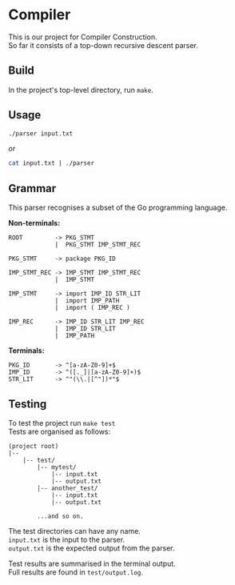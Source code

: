 # Compiler
This is our project for Compiler Construction.  
So far it consists of a top-down recursive descent parser.  

## Build
In the project's top-level directory, run `make`.  
## Usage
``` bash
./parser input.txt
```
_or_

``` bash
cat input.txt | ./parser
```

## Grammar
This parser recognises a subset of the Go programming language.  

**Non-terminals:**  
```
ROOT         -> PKG_STMT
             |  PKG_STMT IMP_STMT_REC

PKG_STMT     -> package PKG_ID

IMP_STMT_REC ->	IMP_STMT IMP_STMT_REC
             |  IMP_STMT

IMP_STMT     -> import IMP_ID STR_LIT
             |  import IMP_PATH
             |  import ( IMP_REC )

IMP_REC      -> IMP_ID STR_LIT IMP_REC
             |  IMP_ID STR_LIT
             |  IMP_PATH
```

**Terminals:**  
```
PKG_ID       ->	^[a-zA-Z0-9]+$
IMP_ID       -> ^([._]|[a-zA-Z0-9]+)$
STR_LIT      -> ^"(\\.|[^"])*"$
```

## Testing
To test the project run `make test`  
Tests are organised as follows:  
```
(project root)
|--
    |-- test/
        |-- mytest/
            |-- input.txt
            |-- output.txt
        |-- another_test/
            |-- input.txt
            |-- output.txt

        ...and so on.
```

The test directories can have any name.  
`input.txt` is the input to the parser.  
`output.txt` is the expected output from the parser.  

Test results are summarised in the terminal output.  
Full results are found in `test/output.log`.  
